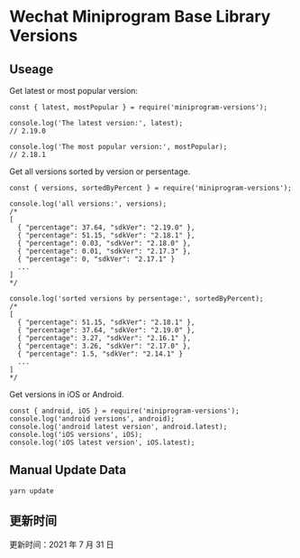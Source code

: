 
# Wechat Miniprogram Base Library Versions

## Useage

Get latest or most popular version:

```;
const { latest, mostPopular } = require('miniprogram-versions');

console.log('The latest version:', latest);
// 2.19.0

console.log('The most popular version:', mostPopular);
// 2.18.1

```

Get all versions sorted by version or persentage.

```
const { versions, sortedByPercent } = require('miniprogram-versions');

console.log('all versions:', versions);
/*
[
  { "percentage": 37.64, "sdkVer": "2.19.0" },
  { "percentage": 51.15, "sdkVer": "2.18.1" },
  { "percentage": 0.03, "sdkVer": "2.18.0" },
  { "percentage": 0.01, "sdkVer": "2.17.3" },
  { "percentage": 0, "sdkVer": "2.17.1" }
  ...
]
*/

console.log('sorted versions by persentage:', sortedByPercent);
/*
[
  { "percentage": 51.15, "sdkVer": "2.18.1" },
  { "percentage": 37.64, "sdkVer": "2.19.0" },
  { "percentage": 3.27, "sdkVer": "2.16.1" },
  { "percentage": 3.26, "sdkVer": "2.17.0" },
  { "percentage": 1.5, "sdkVer": "2.14.1" }
  ...
]
*/
```

Get versions in iOS or Android.

```
const { android, iOS } = require('miniprogram-versions');
console.log('android versions', android);
console.log('android latest version', android.latest);
console.log('iOS versions', iOS);
console.log('iOS latest version', iOS.latest);
```

## Manual Update Data

```
yarn update
```

## 更新时间

更新时间：2021 年 7 月 31 日
